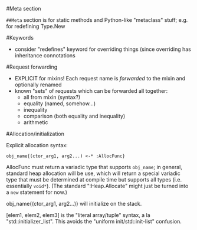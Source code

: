 #Meta section

`##Meta` section is for static methods and Python-like "metaclass" stuff; e.g. for
redefining Type.New

#Keywords

 * consider "redefines" keyword for overriding things (since overriding has
   inheritance connotations

#Request forwarding

 * EXPLICIT for mixins! Each request name is _forwarded_ to the mixin and
   optionally renamed
 * known "sets" of requests which can be forwarded all together:
   * all from mixin (syntax?)
   * equality (named, somehow...)
   * inequality
   * comparison (both equality and inequality)
   * arithmetic

#Allocation/initialization

Explicit allocation syntax:

    obj_name{(ctor_arg1, arg2...) <-* :AllocFunc}

AllocFunc must return a variadic type that supports `obj_name`; in general,
standard heap allocation will be use, which will return a special variadic type
that must be determined at compile time but supports all types (i.e.
essentially `void*`). (The standard ":Heap.Allocate" might just be turned into
a `new` statement for now.)

obj_name{(ctor_arg1, arg2...)} will initialize on the stack.

[elem1, elem2, elem3] is the "literal array/tuple" syntax, a la
"std::initializer_list". This avoids the "uniform init/std::init-list"
confusion.
